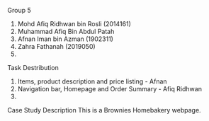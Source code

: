 Group 5
1) Mohd Afiq Ridhwan bin Rosli (2014161)
2) Muhammad Afiq Bin Abdul Patah
3) Afnan Iman bin Azman (1902311)
4) Zahra Fathanah (2019050)
5) 

Task Destribution
1) Items, product description and price listing - Afnan
2) Navigation bar, Homepage and Order Summary - Afiq Ridhwan
3) 

Case Study Description
This is a Brownies Homebakery webpage. 
